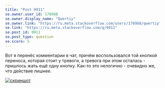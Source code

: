 ```yaml
---
title: "Post 9911"
se.owner.user_id: 178988
se.owner.display_name: "Qwertiy"
se.owner.link: "https://ru.meta.stackoverflow.com/users/178988/qwertiy"
se.link: "https://ru.meta.stackoverflow.com/q/9911"
se.post_id: 9911
se.post_type: question
se.score: 5
---
```

<p>Вот я перенёс комментарии в чат, причём воспользовался той кнопкой переноса, которая стоит у тревоги, а тревога при этом осталась - пришлось жать ещё одну кнопку. Как-то это нелогично - очевидно же, что действие лишнее.</p>

<p><a href="https://i.stack.imgur.com/JxI9S.png" rel="nofollow noreferrer"><img src="https://i.stack.imgur.com/JxI9S.png" alt="скриншот"></a></p>
